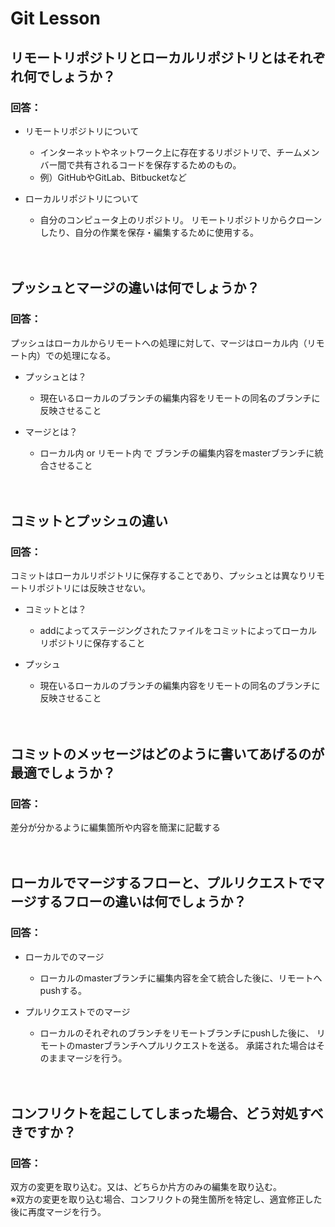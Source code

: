 # Git Lesson

## リモートリポジトリとローカルリポジトリとはそれぞれ何でしょうか？
### 回答：
- リモートリポジトリについて
   - インターネットやネットワーク上に存在するリポジトリで、チームメンバー間で共有されるコードを保存するためのもの。
   - 例）GitHubやGitLab、Bitbucketなど

- ローカルリポジトリについて
   - 自分のコンピュータ上のリポジトリ。
     リモートリポジトリからクローンしたり、自分の作業を保存・編集するために使用する。<br><br><br>

## プッシュとマージの違いは何でしょうか？
### 回答：
プッシュはローカルからリモートへの処理に対して、マージはローカル内（リモート内）での処理になる。

- プッシュとは？
   - 現在いるローカルのブランチの編集内容をリモートの同名のブランチに反映させること

- マージとは？
   - ローカル内 or リモート内 で ブランチの編集内容をmasterブランチに統合させること<br><br><br>

## コミットとプッシュの違い
### 回答：
コミットはローカルリポジトリに保存することであり、プッシュとは異なりリモートリポジトリには反映させない。

- コミットとは？
  - addによってステージングされたファイルをコミットによってローカルリポジトリに保存すること

- プッシュ
  - 現在いるローカルのブランチの編集内容をリモートの同名のブランチに反映させること<br><br><br>

## コミットのメッセージはどのように書いてあげるのが最適でしょうか？
### 回答：
差分が分かるように編集箇所や内容を簡潔に記載する<br><br><br>

## ローカルでマージするフローと、プルリクエストでマージするフローの違いは何でしょうか？
### 回答：
- ローカルでのマージ
  - ローカルのmasterブランチに編集内容を全て統合した後に、リモートへpushする。

- プルリクエストでのマージ
  - ローカルのそれぞれのブランチをリモートブランチにpushした後に、
    リモートのmasterブランチへプルリクエストを送る。
    承諾された場合はそのままマージを行う。<br><br><br>

## コンフリクトを起こしてしまった場合、どう対処すべきですか？
### 回答：
双方の変更を取り込む。又は、どちらか片方のみの編集を取り込む。<br>※双方の変更を取り込む場合、コンフリクトの発生箇所を特定し、適宜修正した後に再度マージを行う。
          
